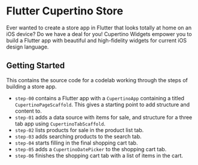 # Flutter Cupertino Store

Ever wanted to create a store app in Flutter that looks totally at home on an 
iOS device? Do we have a deal for you! Cupertino Widgets empower you to build 
a Flutter app with beautiful and high-fidelity widgets for current iOS design
language.

## Getting Started

This contains the source code for a codelab working through the steps of 
building a store app.

  - `step-00` contains a Flutter app with a `CupertinoApp` containing
    a titled `CupertinoPageScaffold`. This gives a starting point to add
    structure and content to.
  - `step-01` adds a data source with items for sale, and structure for
    a three tab app using `CupertinoTabScaffold`.
  - `step-02` lists products for sale in the product list tab.
  - `step-03` adds searching products to the search tab.
  - `step-04` starts filling in the final shopping cart tab.
  - `step-05` adds a `CupertinoDatePicker` to the shopping cart tab.
  - `step-06` finishes the shopping cart tab with a list of items in the cart.
  